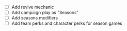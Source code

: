 - [ ] Add revive mechanic
- [ ] Add campaign play as "Seasons"
- [ ] Add seasons modifiers
- [ ] Add team perks and character perks for season games